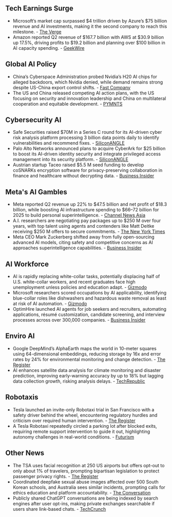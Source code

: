 ## Tech Earnings Surge

- Microsoft’s market cap surpassed $4 trillion driven by Azure’s $75 billion revenue and AI investments, making it the second company to reach this milestone. - [The Verge](https://www.theverge.com/news/716783/microsoft-4-trillion-market-cap-valuation)
- Amazon reported Q2 revenue of $167.7 billion with AWS at $30.9 billion up 17.5%, driving profits to $19.2 billion and planning over $100 billion in AI capacity spending. - [GeekWire](https://www.geekwire.com/2025/amazon-tops-q2-estimates-with-167-7b-in-revenue-19-2b-in-profits-aws-up-17-to-30-9b/)

## Global AI Policy

- China’s Cyberspace Administration probed Nvidia’s H20 AI chips for alleged backdoors, which Nvidia denied, while demand remains strong despite US-China export control shifts. - [Fast Company](https://www.fastcompany.com/91378208/nvidia-china-h20-chips-security)
- The US and China released competing AI action plans, with the US focusing on security and innovation leadership and China on multilateral cooperation and equitable development. - [PYMNTS](https://www.pymnts.com/news/artificial-intelligence/2025/united-states-china-chart-diverging-paths-global-ai-action-plans/)

## Cybersecurity AI

- Safe Securities raised $70M in a Series C round for its AI-driven cyber risk analysis platform processing 3 billion data points daily to identify vulnerabilities and recommend fixes. - [SiliconANGLE](https://siliconangle.com/2025/07/31/safe-reels-70m-cyber-risk-analysis-platform/)
- Palo Alto Networks announced plans to acquire CyberArk for $25 billion to boost its AI-driven identity security and integrate privileged access management into its security platform. - [SiliconANGLE](https://siliconangle.com/2025/07/31/analysis-palo-alto-networks-bolsters-ai-play-acquisition-cyberark/)
- Austrian startup Taceo raised $5.5 M seed funding to develop coSNARKs encryption software for privacy-preserving collaboration in finance and healthcare without decrypting data. - [Business Insider](https://www.businessinsider.com/taceo-funding-pitch-deck-privacy-encryption-sam-altman-world-a16z-2025-7)

## Meta's AI Gambles

- Meta reported Q2 revenue up 22% to $47.5 billion and net profit of $18.3 billion, while boosting AI infrastructure spending to $66–72 billion for 2025 to build personal superintelligence. - [Channel News Asia](https://www.channelnewsasia.com/business/meta-earnings-second-quarter-ai-shares-5268291)
- A.I. researchers are negotiating pay packages up to $250 M over four years, with top talent using agents and contenders like Matt Deitke receiving $250 M offers to secure commitments. - [The New York Times](https://www.nytimes.com/2025/07/31/technology/ai-researchers-nba-stars.html)
- Meta CEO Mark Zuckerberg shifted away from fully open-sourcing advanced AI models, citing safety and competitive concerns as AI approaches superintelligence capabilities. - [Business Insider](https://www.businessinsider.com/meta-ceo-mark-zuckerberg-backsliding-open-source-approach-ai-2025-7)

## AI Workforce

- AI is rapidly replacing white-collar tasks, potentially displacing half of U.S. white-collar workers, and recent graduates face high unemployment unless policies and education adapt. - [Gizmodo](https://gizmodo.com/ai-is-already-disrupting-labor-and-recent-grads-could-be-a-lost-generation-2000637470)
- Microsoft researchers scored occupations by AI applicability, identifying blue-collar roles like dishwashers and hazardous waste removal as least at risk of AI automation. - [Gizmodo](https://gizmodo.com/microsoft-predicts-these-jobs-are-safe-from-ai-2000637340)
- OptimHire launched AI agents for job seekers and recruiters, automating applications, résumé customization, candidate screening, and interview processes across over 300,000 companies. - [Business Insider](https://www.businessinsider.com/your-next-job-interview-ai-agent-optimhire-recruiting-hiring-2025-7)

## Enviro AI

- Google DeepMind’s AlphaEarth maps the world in 10-meter squares using 64-dimensional embeddings, reducing storage by 16x and error rates by 24% for environmental monitoring and change detection. - [The Register](https://www.theregister.com/2025/07/31/google_ai_maps_world/)
- AI enhances satellite data analysis for climate monitoring and disaster prediction, improving early-warning accuracy by up to 18% but lagging data collection growth, risking analysis delays. - [TechRepublic](https://www.techrepublic.com/article/news-ai-systems-are-revolutionizing-real-time-earth-monitoring/)

## Robotaxis

- Tesla launched an invite-only Robotaxi trial in San Francisco with a safety driver behind the wheel, encountering regulatory hurdles and criticism over required human intervention. - [The Register](https://www.theregister.com/2025/07/31/tesla_robotaxi_san_francisco/)
- A Tesla Robotaxi repeatedly circled a parking lot after blocked exits, requiring remote support intervention to guide it out, highlighting autonomy challenges in real-world conditions. - [Futurism](https://futurism.com/tesla-robotaxi-infinite-loop)

## Other News

- The TSA uses facial recognition at 250 US airports but offers opt-out to only about 1% of travelers, prompting bipartisan legislation to protect passenger privacy rights. - [The Register](https://www.theregister.com/2025/07/31/tsa_facial_recognition/)
- Coordinated deepfake sexual abuse images affected over 500 South Korean schools, and Australia sees similar incidents, prompting calls for ethics education and platform accountability. - [The Conversation](https://theconversation.com/industrial-scale-deepfake-abuse-caused-a-crisis-in-south-korean-schools-heres-how-australia-can-avoid-the-same-fate-262322)
- Publicly shared ChatGPT conversations are being indexed by search engines after user opt-ins, making private exchanges searchable if users share link-based chats. - [TechCrunch](https://techcrunch.com/2025/07/31/your-public-chatgpt-queries-are-getting-indexed-by-google-and-other-search-engines/)